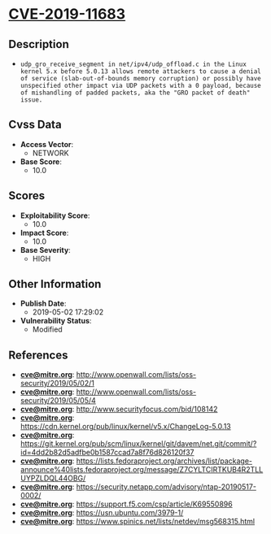 
# [CVE-2019-11683](http://www.openwall.com/lists/oss-security/2019/05/02/1)

## Description

- `udp_gro_receive_segment in net/ipv4/udp_offload.c in the Linux kernel 5.x before 5.0.13 allows remote attackers to cause a denial of service (slab-out-of-bounds memory corruption) or possibly have unspecified other impact via UDP packets with a 0 payload, because of mishandling of padded packets, aka the "GRO packet of death" issue.`

## Cvss Data

- **Access Vector**:
  - NETWORK
- **Base Score**:
  - 10.0

## Scores

- **Exploitability Score**:
  - 10.0
- **Impact Score**:
  - 10.0
- **Base Severity**:
  - HIGH

## Other Information

- **Publish Date**:
  - 2019-05-02 17:29:02
- **Vulnerability Status**:
  - Modified

## References

- **cve@mitre.org**: http://www.openwall.com/lists/oss-security/2019/05/02/1
- **cve@mitre.org**: http://www.openwall.com/lists/oss-security/2019/05/05/4
- **cve@mitre.org**: http://www.securityfocus.com/bid/108142
- **cve@mitre.org**: https://cdn.kernel.org/pub/linux/kernel/v5.x/ChangeLog-5.0.13
- **cve@mitre.org**: https://git.kernel.org/pub/scm/linux/kernel/git/davem/net.git/commit/?id=4dd2b82d5adfbe0b1587ccad7a8f76d826120f37
- **cve@mitre.org**: https://lists.fedoraproject.org/archives/list/package-announce%40lists.fedoraproject.org/message/Z7CYLTCIRTKUB4R2TLLUYPZLDQL44OBG/
- **cve@mitre.org**: https://security.netapp.com/advisory/ntap-20190517-0002/
- **cve@mitre.org**: https://support.f5.com/csp/article/K69550896
- **cve@mitre.org**: https://usn.ubuntu.com/3979-1/
- **cve@mitre.org**: https://www.spinics.net/lists/netdev/msg568315.html

